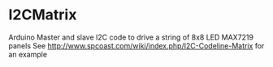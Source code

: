 # I2CMatrix
Arduino Master and slave I2C code to drive a string of 8x8 LED MAX7219  panels
See http://www.spcoast.com/wiki/index.php/I2C-Codeline-Matrix for an example

